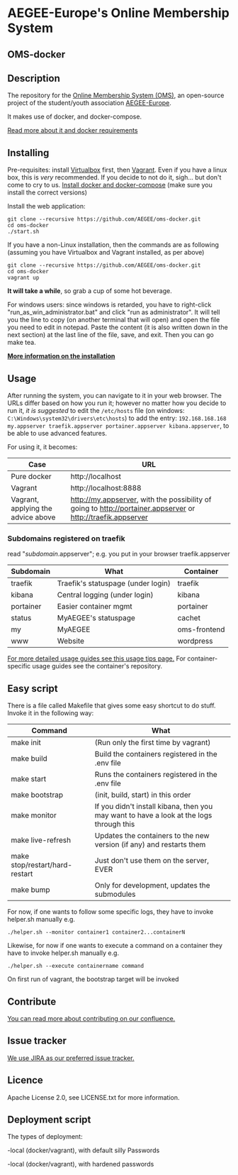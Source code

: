 # AEGEE-Europe's Online Membership System
## OMS-docker

## Description
The repository for the [Online Membership System (OMS)](https://github.com/AEGEE/oms-docker), an open-source project of the student/youth association [AEGEE-Europe](http://aegee.org/).

It makes use of docker, and docker-compose.

[Read more about it and docker requirements](https://oms-project.atlassian.net/wiki/spaces/GENERAL/overview)

## Installing

Pre-requisites: install [Virtualbox](https://www.virtualbox.org/wiki/Downloads) first, then [Vagrant](https://www.vagrantup.com/downloads.html). Even if you have a linux box, this is *very* recommended.
If you decide to not do it, sigh... but don't come to cry to us. [Install docker and docker-compose](https://docs.docker.com/compose/install/) (make sure you install the correct versions)

Install the web application:
```
git clone --recursive https://github.com/AEGEE/oms-docker.git
cd oms-docker
./start.sh 
```

If you have a non-Linux installation, then the commands are as following (assuming you have Virtualbox and Vagrant installed, as per above)

```
git clone --recursive https://github.com/AEGEE/oms-docker.git
cd oms-docker
vagrant up 
```
**It will take a while**, so grab a cup of some hot beverage.

For windows users: since windows is retarded, you have to right-click "run_as_win_administrator.bat" and click "run as administrator". It will tell you the line to copy (on another terminal that will open) and open the file you need to edit in notepad. Paste the content (it is also written down in the next section) at the last line of the file, save, and exit. Then you can go make tea. 

[**More information on the installation**](https://oms-project.atlassian.net/wiki/spaces/GENERAL/pages/17235970/Installation)

## Usage
After running the system, you can navigate to it in your web browser. The URLs differ based on how you run it; however no matter how you decide to run it, _it is suggested_ to edit the `/etc/hosts` file (on windows: `C:\Windows\system32\drivers\etc\hosts`) to add the entry: `192.168.168.168 my.appserver traefik.appserver portainer.appserver kibana.appserver`, to be able to use advanced features.

For using it, it becomes:

| Case | URL |
|---|---|
| Pure docker | http://localhost |
| Vagrant | http://localhost:8888 |
| Vagrant, applying the advice above| http://my.appserver, with the possibility of going to http://portainer.appserver or http://traefik.appserver |

### Subdomains registered on traefik
read "_subdomain_.appserver"; e.g. you put in your browser traefik.appserver

|Subdomain|What|Container|
|---|---|---|
| traefik | Traefik's statuspage (under login) | traefik |
| kibana | Central logging (under login) | kibana |
| portainer | Easier container mgmt | portainer |
| status | MyAEGEE's statuspage | cachet |
| my | MyAEGEE | oms-frontend |
| www | Website | wordpress |

[For more detailed usage guides see this usage tips page.](https://oms-project.atlassian.net/wiki/spaces/GENERAL/pages/23655986/Usage+tips)
For container-specific usage guides see the container's repository.

## Easy script
There is a file called Makefile that gives some easy shortcut to do stuff. Invoke it in the following way:

| Command | What |
|---|---|
| make init | (Run only the first time by vagrant) | 
| make build | Build the containers registered in the .env file | 
| make start | Runs the containers registered in the .env file | 
| make bootstrap | (init, build, start) in this order | 
| make monitor | If you didn't install kibana, then you may want to have a look at the logs through this | 
| make live-refresh | Updates the containers to the new version (if any) and restarts them | 
| make stop/restart/hard-restart | Just don't use them on the server, EVER | 
| make bump | Only for development, updates the submodules |

For now, if one wants to follow some specific logs, they have to invoke helper.sh manually e.g. 
```
./helper.sh --monitor container1 container2...containerN
```

Likewise, for now if one wants to execute a command on a container they have to invoke helper.sh manually e.g. 
```
./helper.sh --execute containername command
```

On first run of vagrant, the bootstrap target will be invoked

## Contribute
[You can read more about contributing on our confluence.](https://oms-project.atlassian.net/wiki/spaces/GENERAL/overview)

## Issue tracker
[We use JIRA as our preferred issue tracker.](https://oms-project.atlassian.net/projects/MEMB/issues)

## Licence
Apache License 2.0, see LICENSE.txt for more information.


## Deployment script
The types of deployment:

-local (docker/vagrant), with default silly Passwords

-local (docker/vagrant), with hardened passwords

